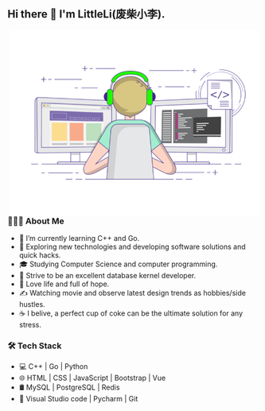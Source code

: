 ## Hi there 👋  I'm LittleLi(废柴小李).

<img align="right" alt="GIF" src="https://raw.githubusercontent.com/devSouvik/devSouvik/master/gif3.gif" width="500" />

### 👨🏻‍💻 About Me 

- 🔭 I’m currently learning C++ and Go.
- 🤔 Exploring new technologies and developing software solutions and quick hacks.
- 🎓 Studying Computer Science and computer programming.
- 💼 Strive to be an excellent database kernel developer.
- 🌱 Love life and full of hope.
- ✍️ Watching movie and observe latest design trends as hobbies/side hustles.
- ☕ I belive, a perfect cup of coke can be the ultimate solution for any stress.


### 🛠 Tech Stack

- 💻 C++ | Go | Python  
- 🌐 HTML | CSS | JavaScript | Bootstrap | Vue
- 🛢  MySQL | PostgreSQL | Redis
- 🔧 Visual Studio code | Pycharm | Git

